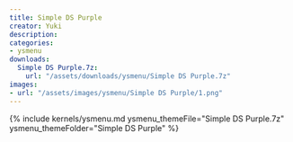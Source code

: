 ```yaml
---
title: Simple DS Purple
creator: Yuki
description: 
categories:
- ysmenu
downloads:
  Simple DS Purple.7z:
    url: "/assets/downloads/ysmenu/Simple DS Purple.7z"
images:
- url: "/assets/images/ysmenu/Simple DS Purple/1.png"
---
```


{% include kernels/ysmenu.md ysmenu_themeFile="Simple DS Purple.7z" ysmenu_themeFolder="Simple DS Purple" %}
